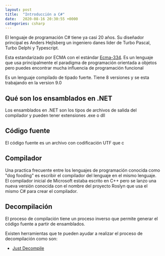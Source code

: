 ```yaml
---
layout: post
title:  "Introducción a C#"
date:   2020-08-16 20:30:55 +0000
categories: csharp
---
```


El lenguaje de programación C# tiene ya casi 20 años. Su diseñador principal es Anders Hejlsberg un ingeniero danes lider de Turbo Pascal, Turbo Delphi y Typescript.

Esta estandarizado por ECMA con el estándar [Ecma-334](http://www.ecma-international.org/publications/standards/Ecma-334.htm). Es un lenguaje que usa principalmente el paradigma de programación orientada a objetos pero puedes encontrar mucha influencia de programación funcional

Es un lenguaje compilado de tipado fuerte.
Tiene 8 versiones y se esta trabajando en la version 9.0

## Qué son los ensamblados en .NET

Los ensamblados en .NET son los tipos de archivos de salida del compilador y pueden tener extensiones .exe o dll

## Código fuente

El código fuente es un archivo con codificación UTF que c

## Compilador

Una practica frecuente entre los lenguajes de programación conocida como  "dog fooding" es escribir el compilador del lenguaje en el mismo lenguaje. El compilador inicial de Microsoft estaba escrito en C++ pero se lanzo una nueva versión conocida con el nombre del proyecto Roslyn que usa el mismo C# para crear el compilador.

## Decompilación

El proceso de compilación tiene un proceso inverso que permite generar el código fuente a partir de ensamblados.

Existen herramientas que te pueden ayudar a realizar el proceso de decompilación como son:

* [Just Decompile](https://www.telerik.com/products/decompiler.aspx)
